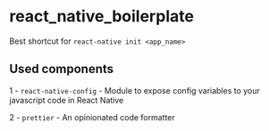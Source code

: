 # react_native_boilerplate
Best shortcut for `react-native init <app_name>`

## Used components
1 - `react-native-config` - Module to expose config variables to your javascript code in React Native	

2 - `prettier` - An opinionated code formatter
